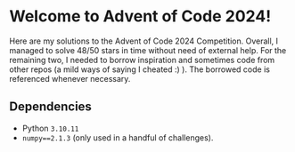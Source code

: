 # Welcome to Advent of Code 2024!

Here are my solutions to the Advent of Code 2024 Competition. Overall, I managed to solve 48/50 stars in time without need of external help. For the remaining two, I needed to borrow inspiration and sometimes code from other repos (a mild ways of saying I cheated :) ). The borrowed code is referenced whenever necessary.

## Dependencies
- Python `3.10.11`
- `numpy==2.1.3` (only used in a handful of challenges).